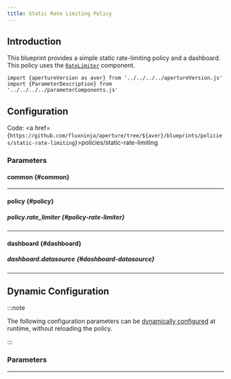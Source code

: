 ```yaml
---
title: Static Rate Limiting Policy
---
```


## Introduction

This blueprint provides a simple static rate-limiting policy and a dashboard.
This policy uses the [`RateLimiter`](/reference/policies/spec.md#rate-limiter)
component.

<!-- Configuration Marker -->

```mdx-code-block
import {apertureVersion as aver} from '../../../../apertureVersion.js'
import {ParameterDescription} from '../../../../parameterComponents.js'
```

## Configuration

<!-- vale off -->

Code: <a
href={`https://github.com/fluxninja/aperture/tree/${aver}/blueprints/policies/static-rate-limiting`}>policies/static-rate-limiting</a>

<!-- vale on -->

### Parameters

#### common {#common}

<a id="common-policy-name"></a> <ParameterDescription
    name="common.policy_name"
    type="
string"
    reference=""
    value="__REQUIRED_FIELD__"
    description='Name of the policy.' />

---

#### policy {#policy}

<a id="policy-classifiers"></a> <ParameterDescription
    name="policy.classifiers"
    type="
Array of
Object (aperture.spec.v1.Classifier)"
    reference="../../spec#classifier"
    value="[]"
    description='List of classification rules.' />

##### policy.rate_limiter {#policy-rate-limiter}

<a id="policy-rate-limiter-rate-limit"></a> <ParameterDescription
    name="policy.rate_limiter.rate_limit"
    type="
Number (double)"
    reference=""
    value="__REQUIRED_FIELD__"
    description='Number of requests per `policy.rate_limiter.parameters.limit_reset_interval` to accept' />

<a id="policy-rate-limiter-flow-selector"></a> <ParameterDescription
    name="policy.rate_limiter.flow_selector"
    type="
Object (aperture.spec.v1.FlowSelector)"
    reference="../../spec#flow-selector"
    value="{'flow_matcher': {'control_point': '__REQUIRED_FIELD__'}, 'service_selector': {'service': '__REQUIRED_FIELD__'}}"
    description='A flow selector to match requests against' />

<a id="policy-rate-limiter-parameters"></a> <ParameterDescription
    name="policy.rate_limiter.parameters"
    type="
Object (aperture.spec.v1.RateLimiterParameters)"
    reference="../../spec#rate-limiter-parameters"
    value="{'label_key': '__REQUIRED_FIELD__', 'limit_reset_interval': '__REQUIRED_FIELD__'}"
    description='Parameters.' />

<a id="policy-rate-limiter-default-config"></a> <ParameterDescription
    name="policy.rate_limiter.default_config"
    type="
Object (aperture.spec.v1.RateLimiterDynamicConfig)"
    reference="../../spec#rate-limiter-dynamic-config"
    value="{'overrides': []}"
    description='Default configuration for rate limiter that can be updated at the runtime without shutting down the policy.' />

---

#### dashboard {#dashboard}

<a id="dashboard-refresh-interval"></a> <ParameterDescription
    name="dashboard.refresh_interval"
    type="
string"
    reference=""
    value="'10s'"
    description='Refresh interval for dashboard panels.' />

##### dashboard.datasource {#dashboard-datasource}

<a id="dashboard-datasource-name"></a> <ParameterDescription
    name="dashboard.datasource.name"
    type="
string"
    reference=""
    value="'$datasource'"
    description='Datasource name.' />

<a id="dashboard-datasource-filter-regex"></a> <ParameterDescription
    name="dashboard.datasource.filter_regex"
    type="
string"
    reference=""
    value="''"
    description='Datasource filter regex.' />

---

## Dynamic Configuration

:::note

The following configuration parameters can be
[dynamically configured](/reference/aperturectl/apply/dynamic-config/dynamic-config.md)
at runtime, without reloading the policy.

:::

### Parameters

<a id="rate-limiter"></a> <ParameterDescription
    name="rate_limiter"
    type="
Object (aperture.spec.v1.RateLimiterDynamicConfig)"
    reference="../../spec#rate-limiter-dynamic-config"
    value="__REQUIRED_FIELD__"
    description='Rate limiter dynamic configuration that is updated at runtime.' />

---
